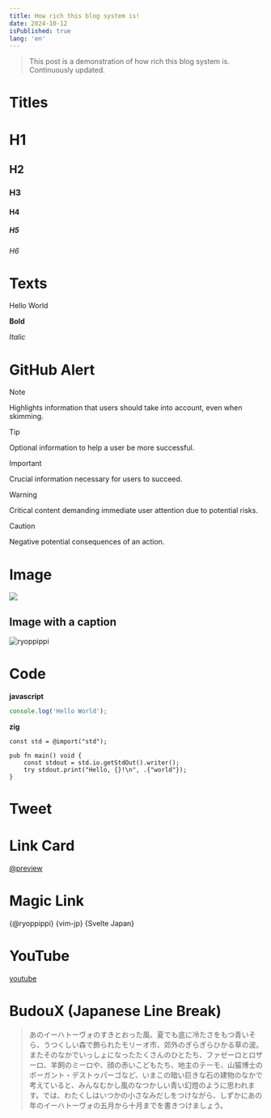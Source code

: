 ```yaml
---
title: How rich this blog system is!
date: 2024-10-12
isPublished: true
lang: 'en'
---
```


> This post is a demonstration of how rich this blog system is. Continuously updated.

# Titles

# H1

## H2

### H3

#### H4

##### H5

###### H6

# Texts

Hello World

**Bold**

_Italic_

# GitHub Alert

> [!NOTE]
> Highlights information that users should take into account, even when skimming.

> [!TIP]
> Optional information to help a user be more successful.

> [!IMPORTANT]
> Crucial information necessary for users to succeed.

> [!WARNING]
> Critical content demanding immediate user attention due to potential risks.

> [!CAUTION]
> Negative potential consequences of an action.

# Image

![](https://ryoppippi.com/ryoppippi.jpg)

## Image with a caption

![ryoppippi](https://ryoppippi.com/ryoppippi.jpg 'my avatar')

# Code

**javascript**

```javascript
console.log('Hello World');
```

**zig**

```zig
const std = @import("std");

pub fn main() void {
    const stdout = std.io.getStdOut().writer();
    try stdout.print("Hello, {}!\n", .{"world"});
}
```

# Tweet

<div>
  <Tweet id="1844335472719561111" />
</div>

# Link Card

[@preview](https://ryoppippi.com/blog/2024-09-29)

# Magic Link

{@ryoppippi} {vim-jp} {Svelte Japan}

# YouTube

[youtube](https://www.youtube.com/watch?v=XezoLvr1dX0)

<YouTube youTubeId="XezoLvr1dX0" />

# BudouX (Japanese Line Break)

> あのイーハトーヴォのすきとおった風、夏でも底に冷たさをもつ青いそら、うつくしい森で飾られたモリーオ市、郊外のぎらぎらひかる草の波。
> またそのなかでいっしょになったたくさんのひとたち、ファゼーロとロザーロ、羊飼のミーロや、顔の赤いこどもたち、地主のテーモ、山猫博士のボーガント・デストゥパーゴなど、いまこの暗い巨きな石の建物のなかで考えていると、みんなむかし風のなつかしい青い幻燈のように思われます。では、わたくしはいつかの小さなみだしをつけながら、しずかにあの年のイーハトーヴォの五月から十月までを書きつけましょう。
